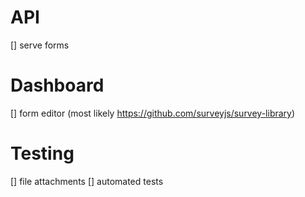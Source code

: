 # API

[] serve forms

# Dashboard

[] form editor (most likely https://github.com/surveyjs/survey-library)

# Testing

[] file attachments
[] automated tests
